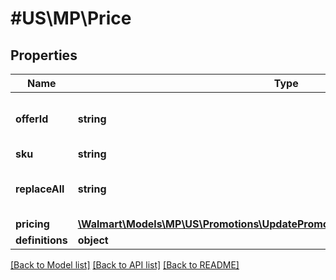 # #US\MP\Price

## Properties

Name | Type | Description | Notes
------------ | ------------- | ------------- | -------------
**offerId** | **string** | This is applicable only for promotions | [optional]
**sku** | **string** |  |
**replaceAll** | **string** | This is applicable only for promotions | [optional]
**pricing** | [**\Walmart\Models\MP\US\Promotions\UpdatePromotionalPricesRequestPricingInner[]**](UpdatePromotionalPricesRequestPricingInner.md) |  |
**definitions** | **object** |  | [optional]


[[Back to Model list]](../) [[Back to API list]](../../Api/US/MP) [[Back to README]](../../README.md)
